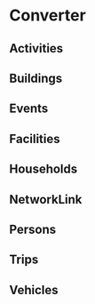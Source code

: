 # Converter

## Activities

## Buildings

## Events

## Facilities

## Households

## NetworkLink

## Persons

## Trips

## Vehicles